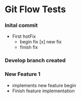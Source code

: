 # Git Flow Tests

### Inital commit

- First hotFix
	- begin fix [x] new fix
	- finish fix

### Develop branch created

### New Feature 1

- implements new feature begin
- Finish feature implementation


